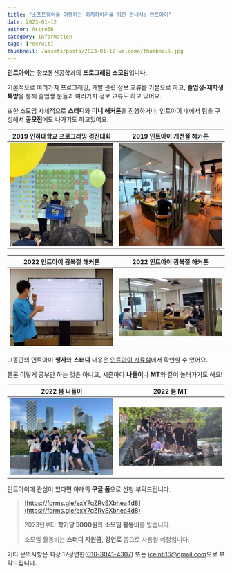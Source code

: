 ```yaml
---
title: "소프트웨어를 여행하는 히치하이커를 위한 안내서: 인트아이"
date: 2023-01-12
author: Astro36
category: information
tags: [recruit]
thumbnail: /assets/posts/2023-01-12-welcome/thumbnail.jpg
---
```


**인트아이**는 정보통신공학과의 **프로그래밍 소모임**입니다.

기본적으로 여러가지 프로그래밍, 개발 관련 정보 교류를 기본으로 하고, **졸업생-재학생 톡방**을 통해 졸업생 분들과 여러가지 정보 교류도 하고 있어요.

또한 소모임 자체적으로 **스터디**와 **미니 해커톤**을 진행하거나, 인트아이 내에서 팀을 구성해서 **공모전**에도 나가기도 하고있어요.

| 2019 인하대학교 프로그래밍 경진대회                | 2019 인트아이 개천절 해커톤                                       |
| -------------------------------------------------- | ----------------------------------------------------------------- |
| ![iupc](/assets/posts/2020-01-27-welcome/iupc.jpg) | ![hackathon](/assets/posts/2020-01-27-welcome/inti_hackathon.jpg) |


| 2022 인트아이 광복절 해커톤                             | 2022 인트아이 광복절 해커톤                             |
| ------------------------------------------------------- | ------------------------------------------------------- |
| ![hackathon](/assets/events/2022-08-15-hackathon-2.jpg) | ![hackathon](/assets/events/2022-08-15-hackathon-1.jpg) |

그동안의 인트아이 **행사**와 **스터디** 내용은 [인트아이 자료실](https://int-i.github.io/resources/)에서 확인할 수 있어요.

물론 이렇게 공부만 하는 것은 아니고, 시즌마다 **나들이**나 **MT**와 같이 놀러가기도 해요!

| 2022 봄 나들이                                           | 2022 봄 MT                                     |
| -------------------------------------------------------- | ---------------------------------------------- |
| ![picnic](/assets/events/2022-05-05-spring-picnic-1.jpg) | ![hackathon](/assets/events/2022-05-21-mt.jpg) |

인트아이에 관심이 있다면 아래의 **구글 폼**으로 신청 부탁드립니다.

> [https://forms.gle/exY7qZRvEXbhea4d8](https://forms.gle/exY7qZRvEXbhea4d8)
>
> 2023년부터 **학기당 5000원**의 **소모임 활동비**를 받습니다.
>
> 소모임 활동비는 **스터디 지원금**, **강연료** 등으로 사용될 예정입니다.

기타 문의사항은 회장 17정연한([010-3041-4307](tel:010-3041-4307)) 또는 [iceinti16@gmail.com](mailto:iceinti16@gmail.com)으로 부탁드립니다.
